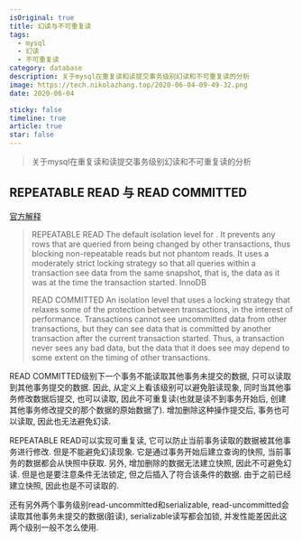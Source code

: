 ```yaml
---
isOriginal: true
title: 幻读与不可重复读
tags:
  - mysql
  - 幻读
  - 不可重复读
category: database
description: 关于mysql在重复读和读提交事务级别幻读和不可重复读的分析
image: https://tech.nikolazhang.top/2020-06-04-09-49-32.png
date: 2020-06-04

sticky: false
timeline: true
article: true
star: false
---
```


> 关于mysql在重复读和读提交事务级别幻读和不可重复读的分析

## REPEATABLE READ 与 READ COMMITTED

[官方解释](https://dev.mysql.com/doc/refman/8.0/en/glossary.html)

> REPEATABLE READ
> The default isolation level for . It prevents any rows that are queried from being changed by other transactions, thus blocking non-repeatable reads but not phantom reads. It uses a moderately strict locking strategy so that all queries within a transaction see data from the same snapshot, that is, the data as it was at the time the transaction started. InnoDB
>
>
> READ COMMITTED
> An isolation level that uses a locking strategy that relaxes some of the protection between transactions, in the interest of performance. Transactions cannot see uncommitted data from other transactions, but they can see data that is committed by another transaction after the current transaction started. Thus, a transaction never sees any bad data, but the data that it does see may depend to some extent on the timing of other transactions.
>

READ COMMITTED级别下一个事务不能读取其他事务未提交的数据, 只可以读取到其他事务提交的数据. 因此, 从定义上看该级别可以避免脏读现象, 同时当其他事务修改数据后提交, 也可以读取, 因此不可重复读(也就是读不到事务开始后, 创建其他事务修改提交的那个数据的原始数据了). 增加删除这种操作提交后, 事务也可以读取, 因此也无法避免幻读.

REPEATABLE READ可以实现可重复读, 它可以防止当前事务读取的数据被其他事务进行修改. 但是不能避免幻读现象. 它是通过事务开始后建立查询的快照, 当前事务的数据都会从快照中获取. 另外, 增加删除的数据无法建立快照, 因此不可避免幻读. 但是也是要注意条件无法锁定, 但之后插入了符合该条件的数据. 由于之前已经建立快照, 因此也是不可读取的.

还有另外两个事务级别read-uncommitted和serializable, read-uncommitted会读取其他事务未提交的数据(脏读), serializable读写都会加锁, 并发性能差因此这两个级别一般不怎么使用.

